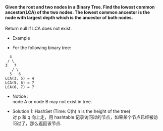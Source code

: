 #### Given the root and two nodes in a Binary Tree. Find the lowest common ancestor(LCA) of the two nodes. The lowest common ancestor is the node with largest depth which is the ancestor of both nodes.
Return null if LCA does not exist.
* Example
- For the following binary tree:
```
  4
 / \
3   7
   / \
  5   6
LCA(3, 5) = 4
LCA(5, 6) = 7
LCA(6, 7) = 7  
```
* Notice : <br>
node A or node B may not exist in tree.

* Solution 1: HashSet (Time: O(h) h is the height of the tree) <br>
对 p 和 q 向上走，用 hashtable 记录访问过的节点，如果某个节点已经被访问过了，那么返回该节点.
```java
